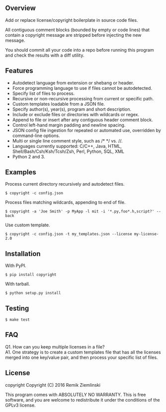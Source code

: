 ## Overview
Add or replace license/copyright boilerplate in source code files.

All contiguous comment blocks (bounded by empty or code lines) that contain a copyright message are stripped before injecting the new message.

You should commit all your code into a repo before running this program and check the results with a diff utility.

## Features
* Autodetect language from extension or shebang or header.
* Force programming language to use if files cannot be autodetected.
* Specify list of files to process.
* Recursive or non-recursive processing from current or specific path.
* Custom templates loadable from a JSON file.
* Specify author(s), year(s), program and short description.
* Include or exclude files or directories with wildcards or regex.
* Append to file or insert after any contiguous header comment block.
* Control left-hand margin padding and newline spacing.
* JSON config file ingestion for repeated or automated use, overridden by command-line options.
* Multi or single line comment style, such as /* */ vs. //.
* Languages currently supported: C/C++, Java, HTML, Shell/Bash/Csh/Ksh/Tcsh/Zsh, Perl, Python, SQL, XML
* Python 2 and 3.

## Examples

Process current directory recursively and autodetect files.

    $ copyright -c config.json

Process files matching wildcards, appending to end of file.

    $ copyright -a 'Joe Smith' -p MyApp -l mit -i '*.py,foo*.h,script?' --back

Use custom template.

    $ copyright -c config.json -t my_templates.json --license my-license-2.0

## Installation

With PyPI.

    $ pip install copyright

With tarball.

    $ python setup.py install

## Testing

    $ make test

## FAQ
Q1. How can you keep multiple licenses in a file?<br>
A1. One strategy is to create a custom templates file that has all the licenses merged into one key/value pair, and then process your specific list of files.

## License
copyright Copyright (C) 2016 Remik Ziemlinski

This program comes with ABSOLUTELY NO WARRANTY. This is free software, and you are welcome to redistribute it under the conditions of the GPLv3 license.

